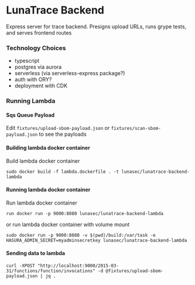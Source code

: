 <!--
  ~ Copyright by LunaSec (owned by Refinery Labs, Inc)
  ~
  ~ Licensed under the Creative Commons Attribution-ShareAlike 4.0 International
  ~ (the "License"); you may not use this file except in compliance with the
  ~ License. You may obtain a copy of the License at
  ~
  ~ https://creativecommons.org/licenses/by-sa/4.0/legalcode
  ~
  ~ See the License for the specific language governing permissions and
  ~ limitations under the License.
  ~
-->
# LunaTrace Backend
Express server for trace backend.  Presigns upload URLs, runs grype tests, and serves frontend routes

### Technology Choices
* typescript
* postgres via aurora
* serverless (via serverless-express package?)
* auth with ORY?
* deployment with CDK

### Running Lambda

#### Sqs Queue Payload
Edit `fixtures/upload-sbom-payload.json` or `fixtures/scan-sbom-payload.json` to see the payloads

#### Building lambda docker container
Build lambda docker container
```shell
sudo docker build -f lambda.dockerfile . -t lunasec/lunatrace-backend-lambda
```

#### Running lambda docker container
Run lambda docker container
```shell
run docker run -p 9000:8080 lunasec/lunatrace-backend-lambda
```

or run lambda docker container with volume mount
```shell
sudo docker run -p 9000:8080 -v $(pwd)/build:/var/task -e HASURA_ADMIN_SECRET=myadminsecretkey lunasec/lunatrace-backend-lambda
```

#### Sending data to lambda
```shell
curl -XPOST "http://localhost:9000/2015-03-31/functions/function/invocations" -d @fixtures/upload-sbom-payload.json | jq .
```
